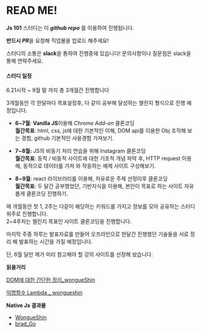 <h1>READ ME!</h1>

<p><b>Js 101</b> 스터디는 이 <i><b>github repo</b></i> 를 이용하여 진행됩니다.</p>

<b>반드시 <i>PR</i></b>을 요청해 직업물을 업로드 해주세요!

스터디의 소통은 <b>slack</b>을 통하여 진행중에 있습니다! 문의사항이나 질문점은 slack을 통해 연락주세요.





<h4>스터디 일정</h4>

6.21시작 ~ 9월 말 까지 총 3개월간 진행합니다

3개월동안 각 한달마다 목표설정후, 다 같이 공부해 달성하는 챌린지 형식으로 진행 예정입니다.



* <b>6~7월</b>: <b>Vanilla JS</b>이용해 <i>Chrome Add-on</i> 클론코딩<br/><b>월간목표</b>:  html, css, js에 대한 기본적인 이해, DOM api를 이용한 Obj 조작해 보는 경험, github 기본적인 사용경험 가져보기.

* <b>7~8월:</b> JS의 비동기 처리 연습을 위해 Instagram 클론코딩<br/><b>월간목표</b>: 동적 / 비동적 사이트에 대한 기초적 개념 파악 후, HTTP request 이용해, 동적으로 데이터를 가져 와 작동하는 예제 사이트 구성해보기.

* <b>8~9월</b>: react 라이브러리를 이용해, 자유로운 주제 선정이후 클론코딩 <br/><b>월간목표</b>: 두 달간 공부했었던, 기반지식을 이용해, 본인이 목표로 하는 사이트 자유롭게 클론코딩 진행하기.

매 개월동안 첫 1, 2주는 다같이 해당하는 키워드를 가지고 정보를 모아 공유하는 스터디 위주로 진행합니다.<br/>2~4주차는 첼린지 목표인 사이트 클론코딩을 진행합니다.

마지막 주중 하루는 발표자료를 만들어 오프라인으로 한달간 진행했던 기술들을 서로 정리 해 발표하는 시간을 가질 예정입니다. 

단, 6월 달만 제가 미리 참고해야 할 강의 사이트를 선정해 놨습니다.



<b>읽을거리</b>

[DOM에 대한 간단한 정리_wongueShin](./literature/WongueShin/DOM.md)

[익명함수 Lambda _ wongueshin](./literature/WongueShin/익명함수_Lambda.md)



<b>Native Js 결과물</b>
* [WongueShin](https://wongueshin.github.io/JsStudy/nativeJS/WongueShin/)
* [brad_Go](https://brad-go.github.io/JsStudy/nativeJS/brad_Go/momentum)
